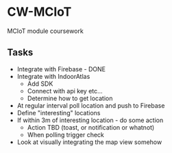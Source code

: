 # CW-MCIoT
MCIoT module coursework

## Tasks

- Integrate with Firebase - DONE
- Integrate with IndoorAtlas
    - Add SDK
    - Connect with api key etc...
    - Determine how to get location
- At regular interval poll location and push to Firebase
- Define "interesting" locations
- If within 3m of interesting location - do some action
    - Action TBD (toast, or notification or whatnot)
    - When polling trigger check
- Look at visually integrating the map view somehow

